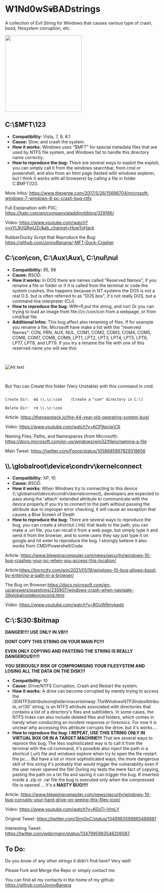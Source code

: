 # W1Nd0wS💀BADstrings
A collection of Evil String for Windows that causes various type of crash, bsod, filesystem corruption, etc.

<img src="https://raw.githubusercontent.com/JonnyBanana/W1Nd0wS_BADstrings/main/img/bad.jpg" alt="" data-canonical-src="https://raw.githubusercontent.com/JonnyBanana/W1Nd0wS_BADstrings/main/img/bad.jpg" width="250" height="250" />


<h2>C:\$MFT\123</h2>

- <b>Compatibility:</b> Vista, 7, 8, 8.1
- <b>Cause:</b> Slow, and crash the system.
- <b>How it works:</b> Windows uses “$MFT” for special metadata files that are used by NTFS file system, and Windows fail to handle this directory name correctly.
- <b>How to reproduce the bug:</b> There are several ways to exploit the exploit, you can simply call it from the windows searchbar, from cmd or powershell, and also from an html page (tested with windows explorer, but I think it works with all browsers) by calling a file in folder C:\$MFT\123.


More Infos:
https://www.theverge.com/2017/5/26/15696704/microsoft-windows-7-windows-8-pc-crash-bug-ntfs

Full Explanation with P0C:
https://habr.com/en/company/aladdinrd/blog/329166/

Video:
https://www.youtube.com/watch?v=vYL9UQRwUZc&ab_channel=HowToHack

RubberDucky Script that Reproduce the Bug:
https://github.com/JonnyBanana/-MFT-Duck-Crasher


<h2>C:\con\con, C:\Aux\Aux\, C:\nul\nul  </h2>

- <b>Compatibility:</b> 95, 98
- <b>Cause:</b> BSOD.
- <b>How it works:</b> In DOS there are names called "Reserved Names", if you rename a file or folder or if it is called from the terminal or code the system crashes, this happens because in NT systems the DOS is not a real O.S. but is often referred to as "DOS box", it's not really DOS, but a command line interpreter (CLI).
- <b>How to reproduce the bug:</b> WIN+R,put the string, and run! Or you can trying to load an image from file:///c:/con/con from a webpage, or from cmd/bat file.
- <b>Additional Infos:</b> This bug affect also renaming of files. If for example you rename a file,  Microsoft have make a list with the "reserved Names": 
CON, PRN, AUX, NUL, COM1, COM2, COM3, COM4, COM5, COM6, COM7, COM8, COM9, LPT1, LPT2, LPT3, LPT4, LPT5, LPT6, LPT7, LPT8, and LPT9.
If you try a rename the file with one of this reserved name you will see this:

<BR>
  

![Alt text](https://raw.githubusercontent.com/JonnyBanana/W1Nd0wS_BADstrings/main/img/nope.png "W1Nd0wS_BADstrings")


<BR>
  
But You can Create this folder (Very Unstable) with this command in cmd: 

```

Create Dir:  md \\.\c:\con    (Create a "con" directory in C:\)

Delete Dir:  rd \\.\c:\con  

```

Article:
https://thenewstack.io/the-44-year-old-operating-system-bug/

Video:
https://www.youtube.com/watch?v=ACP9qcjwV3I

Naming Files, Paths, and Namespaces (from Microsoft): 
https://docs.microsoft.com/en-us/windows/win32/fileio/naming-a-file

Main Tweet:
https://twitter.com/Foone/status/1058685897829318656


<h2>\\.\globalroot\device\condrv\kernelconnect</h2>

- <b>Compatibility:</b> XP, 10
- <b>Cause:</b> BSOD.
- <b>How it works</b>: When Windows try to connecting to this device (\\.\globalroot\device\condrv\kernelconnect), developers are expected to pass along the 'attach' extended attribute to communicate with the device properly.If you try to connect to the path without passing the attribute due to improper error checking, it will cause an exception that causes a Blue Screen of Death
- <b>How to reproduce the bug:</b> There are several ways to reproduce the bug, you can create a shorctut (.lnk) that leads to the path, you can make a .url file, you can recall it from a web page, but simply type it and send it from the browser, and to some users they say just type it on google and hit enter to reproduce the bug. I strongly believe it also works from CMD/Powershell/Code.

Article: https://www.bleepingcomputer.com/news/security/windows-10-bug-crashes-your-pc-when-you-access-this-location/

Article:https://borncity.com/win/2021/01/18/windows-10-bug-allows-bsod-by-entering-a-path-in-a-browser/

The Bug on Browser:https://docs.microsoft.com/en-us/answers/questions/235907/windows-crash-when-navigate-39globalrootdevicecond.html

Video: https://www.youtube.com/watch?v=8OuW9mykeds


<h2>C:\:$i30:$bitmap</h2>


<b>DANGER!!!! USE ONLY IN VB!!!</b>

<b>DONT COPY THIS STRING ON YOUR MAIN PC!!!</b> 

<b>EVEN ONLY COPYING AND PASTEING THE STRING IS REALLY DANGEROUS!!!!!</b>

<b>YOU SERIOUSLY RISK OF COMPROMISING YOUR FILESYSTEM AND LOSING ALL THE DATA ON THE DISK!!!</b>

- <b>Compatibility:</b> 10
- <b>Cause:</b> Drive/NTFS Corruption, Crash and Restart the system.
- <b>How it works:</b> A drive can become corrupted by merely trying to access the $i30 NTFS attribute on a folder in a certain way. The Windows NTFS Index Attribute, or '$i30' string, is an NTFS attribute associated with directories that contains a list of a directory's files and subfolders. In some cases, the NTFS Index can also include deleted files and folders, which comes in handy when conducting an incident response or forensics. For now it is unclear why accessing this attribute corrupts the drive, but it's works....
- <b>How to reproduce the bug:</b> <b>I REPEAT, USE THIS STRING ONLY IN VIRTUAL BOX OR IN A TARGET MACHINE!!!</b> That are several ways to reproce this bug, The less sophisticated way is to call it from the terminal with the cd command, it's possible also inject the path in a shortcut (.url) file and windows explore when try to open the file restart the pc.... But have a lot or more sophisticated ways, the more dangerous skill of this string it's probably that would trigger the vulnerability even if the user never opened the file! During my tests the mere fact of copying, pasting the path on a txt file and saving it can trigger the bug.
If inserted inside a .zip or .rar file the bug is executed only when the compressed file is opened ... It's a <b>NASTY BUG!!!!</b>

Article: https://www.bleepingcomputer.com/news/security/windows-10-bug-corrupts-your-hard-drive-on-seeing-this-files-icon/

Video: https://www.youtube.com/watch?v=KGsTi-iVmLY

Original Tweet: https://twitter.com/Slmi0xC/status/1349983599865466881

Interesting Tweet: https://twitter.com/wdormann/status/1347995993548206087


<h2>To Do:</h2>

Do you know of any other strings it didn't find here? Very well!

Please Fork and Merge the Repo or simply contact me. 

You can find all my contacts in the home of my github: https://github.com/JonnyBanana





